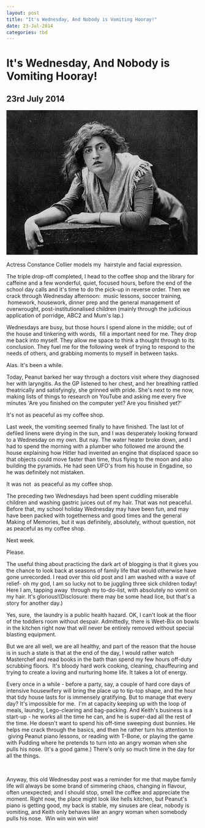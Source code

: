 ```yaml
---
layout: post
title: "It's Wednesday, And Nobody is Vomiting Hooray!"
date: 23-Jul-2014
categories: tbd
---
```


# It's Wednesday, And Nobody is Vomiting Hooray!

## 23rd July 2014

<img class="photo-horiz" src="/images/2014/07/collier.jpg" />



Actress Constance Collier models my  hairstyle and facial expression.

<div This morning I was a bit stressed and shitty,   harrumphing about the place trying to get all five of us out the door. Later I came across something I wrote a while ago about my Wednesdays. Reading over it this morning,   I was transported back to a period of family sickness (ah, the Autumn Plague of 2013, when three children were vectors of disease from three different institution. Tough days. Tough, stinky days...)

<div 

 

<blockquote>

<div For a brief, glorious period, I have been setting aside Wednesdays as my writing day, with Peanut at school, T-Bone at pre-school and Pudding at family day-care.  It requires an intense morning wrangling all five of us out of the house for the day: washed, dressed, breakfasted and loaded with lunch and homework folders and assorted paraphernalia depending on age and continence ability. (If Keith forgets his Pull-Ups it can make for an awkward video Skype with scientists in Germany.)

 

<div 

The triple drop-off completed, I head to the coffee shop and the library for caffeine and a few wonderful, quiet, focused hours, before the end of the school day calls and it's time to do the pick-up in reverse order. Then we crack through Wednesday afternoon:  music lessons, soccer training,  homework, housework, dinner prep and the general management of overwrought, post-institutionalised children (mainly through the judicious application of porridge, ABC2 and Mum's lap.)



 

Wednesdays are busy, but those hours I spend alone in the middle; out of the house and tinkering with words,  fill a important need for me. They drop me back into myself. They allow me space to think a thought through to its conclusion. They fuel me for the following week of trying to respond to the needs of others, and grabbing moments to myself in between tasks.



 

Alas. It's been a while.

 



Today, Peanut barked her way through a doctors visit where they diagnosed her with laryngitis. As the GP listened to her chest, and her breathing rattled theatrically and satisfyingly, she grinned with pride. She's next to me now, making lists of things to research on YouTube and asking me every five minutes 'Are you finished on the computer yet? Are you finished yet?'



 

It's not as peaceful as my coffee shop.

 

Last week, the vomiting seemed finally to have finished. The last lot of defiled linens were drying in the sun, and I was desperately looking forward to a Wednesday on my own. But nay. The water heater broke down, and I had to spend the morning with a plumber who followed me around the house explaining how Hitler had invented an engine that displaced space so that objects could move faster than time, thus flying to the moon and also building the pyramids. He had seen UFO's from his house in Engadine, so he was definitely not mistaken.

 



It was not  as peaceful as my coffee shop.

 



The preceding two Wednesdays had been spent cuddling miserable children and washing gastric juices out of my hair. That was not peaceful. Before that, my school holiday Wednesday may have been fun, and may have been packed with togetherness and good times and the general Making of Memories, but it was definitely, absolutely, without question, not as peaceful as my coffee shop.

 



Next week.



 

Please.</blockquote>



The useful thing about practicing the dark art of blogging is that it gives you the chance to look back at seasons of family life that would otherwise have gone unrecorded. I read over this old post and I am washed with a wave of relief- oh my god, I am so lucky not to be juggling three sick children today! Here I am, tapping away  through my to-do-list, with absolutely no vomit on my hair. It's glorious!(Disclosure: there may be some head lice, but that's a story for another day.)



 

Yes, sure,  the laundry is a public health hazard. OK, I can't look at the floor of the toddlers room without despair. Admittedly, there is Weet-Bix on bowls in the kitchen right now that will never be entirely removed without special blasting equipment.

 



But we are all well, we are all healthy, and part of the reason that the house is in such a state is that at the end of the day, I would rather watch Masterchef and read books in the bath than spend my few hours off-duty scrubbing floors.  It's bloody hard work cooking, cleaning, chauffeuring and trying to create a loving and nurturing home life. It takes a lot of energy.



 

Every once in a while - before a party, say, a couple of hard core days of intensive housewifery will bring the place up to tip-top shape, and the hour that tidy house lasts for is immensely gratifying. But to manage that every day? It's impossible for me.  I'm at capacity keeping up with the loop of meals, laundry, Lego-clearing and bag-packing. And Keith's business is a start-up - he works all the time he can, and he is super-dad all the rest of the time. He doesn't want to spend his off-time sweeping dust bunnies. He helps me crack through the basics, and then he rather turn his attention to  giving Peanut piano lessons, or reading with T-Bone, or playing the game with Pudding where he pretends to turn into an angry woman when she pulls his nose. (It's a good game.) There's only so much time in the day for all the things.



<br />

Anyway, this old Wednesday post was a reminder for me that maybe family life will always be some brand of simmering chaos, changing in flavour, often unexpected; and I should stop, smell the coffee and appreciate the moment. Right now, the place might look like hells kitchen, but Peanut's piano is getting good, my back is stable, my sinuses are clear, nobody is vomiting, and Keith only behaves like an angry woman when somebody pulls his nose.  Win win win win win!


